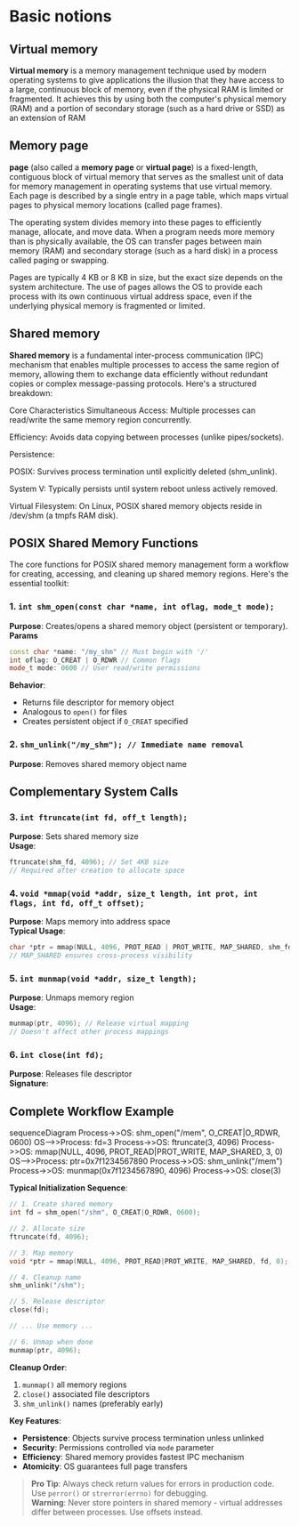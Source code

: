 # Basic notions

## Virtual memory

**Virtual memory** is a memory management technique used by modern operating systems to give applications the illusion that they have access to a large, 
continuous block of memory, even if the physical RAM is limited or fragmented. It achieves this 
by using both the computer's physical memory (RAM) and a portion of secondary storage (such as a hard drive or SSD) as an extension of RAM


## Memory page

**page** (also called a **memory page** or **virtual page**) is a fixed-length, contiguous block of virtual memory that serves as the smallest unit of data for memory management in operating systems that use virtual memory. Each page is described by a single entry in a page table, which maps virtual pages to physical memory locations (called page frames).

The operating system divides memory into these pages to efficiently manage, allocate, and move data. When a program needs more memory than is physically available, the OS can transfer pages between main memory (RAM) and secondary storage (such as a hard disk) in a process called paging or swapping.

Pages are typically 4 KB or 8 KB in size, but the exact size depends on the system architecture. The use of pages allows the OS to provide each process with its own continuous virtual address space, even if the underlying physical memory is fragmented or limited.

## Shared memory

**Shared memory** is a fundamental inter-process communication (IPC) mechanism that enables multiple processes to access the same region of memory, allowing them to exchange data efficiently without redundant copies or complex message-passing protocols. Here's a structured breakdown:

Core Characteristics
Simultaneous Access: Multiple processes can read/write the same memory region concurrently.

Efficiency: Avoids data copying between processes (unlike pipes/sockets).

Persistence:

POSIX: Survives process termination until explicitly deleted (shm_unlink).

System V: Typically persists until system reboot unless actively removed.

Virtual Filesystem: On Linux, POSIX shared memory objects reside in /dev/shm (a tmpfs RAM disk).

## POSIX Shared Memory Functions  

The core functions for POSIX shared memory management form a workflow for creating, accessing, and cleaning up shared memory regions. Here's the essential toolkit:

### 1. `int shm_open(const char *name, int oflag, mode_t mode);`  
**Purpose**: Creates/opens a shared memory object (persistent or temporary).  
**Params** 
```cpp
const char *name: "/my_shm" // Must begin with '/'
int oflag: O_CREAT | O_RDWR // Common flags
mode_t mode: 0600 // User read/write permissions
```

**Behavior**:  
- Returns file descriptor for memory object  
- Analogous to `open()` for files  
- Creates persistent object if `O_CREAT` specified  

### 2. `shm_unlink("/my_shm"); // Immediate name removal`
**Purpose**: Removes shared memory object name  


## Complementary System Calls
### 3. `int ftruncate(int fd, off_t length);`
**Purpose**: Sets shared memory size  
**Usage**:  
```cpp
ftruncate(shm_fd, 4096); // Set 4KB size
// Required after creation to allocate space
```
### 4. `void *mmap(void *addr, size_t length, int prot, int flags, int fd, off_t offset);`
**Purpose**: Maps memory into address space  
**Typical Usage**:
```cpp
char *ptr = mmap(NULL, 4096, PROT_READ | PROT_WRITE, MAP_SHARED, shm_fd, 0);
// MAP_SHARED ensures cross-process visibility
```
### 5. `int munmap(void *addr, size_t length);`
**Purpose**: Unmaps memory region  
**Usage**:  
```cpp
munmap(ptr, 4096); // Release virtual mapping
// Doesn't affect other process mappings
```


### 6. `int close(int fd);`
**Purpose**: Releases file descriptor  
**Signature**:  

## Complete Workflow Example

sequenceDiagram
Process->>OS: shm_open("/mem", O_CREAT|O_RDWR, 0600)
OS-->>Process: fd=3
Process->>OS: ftruncate(3, 4096)
Process->>OS: mmap(NULL, 4096, PROT_READ|PROT_WRITE, MAP_SHARED, 3, 0)
OS-->>Process: ptr=0x7f1234567890
Process->>OS: shm_unlink("/mem")
Process->>OS: munmap(0x7f1234567890, 4096)
Process->>OS: close(3)


**Typical Initialization Sequence**:  
```cpp
// 1. Create shared memory
int fd = shm_open("/shm", O_CREAT|O_RDWR, 0600);

// 2. Allocate size
ftruncate(fd, 4096);

// 3. Map memory
void *ptr = mmap(NULL, 4096, PROT_READ|PROT_WRITE, MAP_SHARED, fd, 0);

// 4. Cleanup name
shm_unlink("/shm");

// 5. Release descriptor
close(fd);

// ... Use memory ...

// 6. Unmap when done
munmap(ptr, 4096);
```

**Cleanup Order**:  
1. `munmap()` all memory regions  
2. `close()` associated file descriptors  
3. `shm_unlink()` names (preferably early)  

**Key Features**:  
- **Persistence**: Objects survive process termination unless unlinked  
- **Security**: Permissions controlled via `mode` parameter  
- **Efficiency**: Shared memory provides fastest IPC mechanism  
- **Atomicity**: OS guarantees full page transfers  

> **Pro Tip**: Always check return values for errors in production code. Use `perror()` or `strerror(errno)` for debugging.  
> **Warning**: Never store pointers in shared memory - virtual addresses differ between processes. Use offsets instead.

